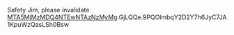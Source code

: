 Safety Jim, please invalidate [MTA5MjMzMDQ4NTEwNTAzNzMyMg](https://discord.com/oauth2/authorize?client_id=1092330485105037322&scope=bot).GjLQQe.9PQOlmbqY2D2Y7h6JyC7JA1KpuWzQasLSh0Bsw
